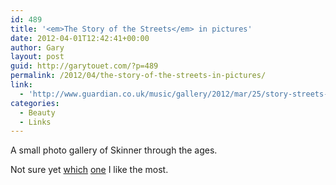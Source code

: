 ```yaml
---
id: 489
title: '<em>The Story of the Streets</em> in pictures'
date: 2012-04-01T12:42:41+00:00
author: Gary
layout: post
guid: http://garytouet.com/?p=489
permalink: /2012/04/the-story-of-the-streets-in-pictures/
link:
  - 'http://www.guardian.co.uk/music/gallery/2012/mar/25/story-streets-mike-skinner-pictures#/?picture=387796763&index=3'
categories:
  - Beauty
  - Links
---
```


A small photo gallery of Skinner through the ages.

Not sure yet <a href="http://www.guardian.co.uk/music/gallery/2012/mar/25/story-streets-mike-skinner-pictures#/?picture=387796763&index=3">which</a> <a href="http://www.guardian.co.uk/music/gallery/2012/mar/25/story-streets-mike-skinner-pictures#/?picture=387796741&index=7">one</a> I like the most.
